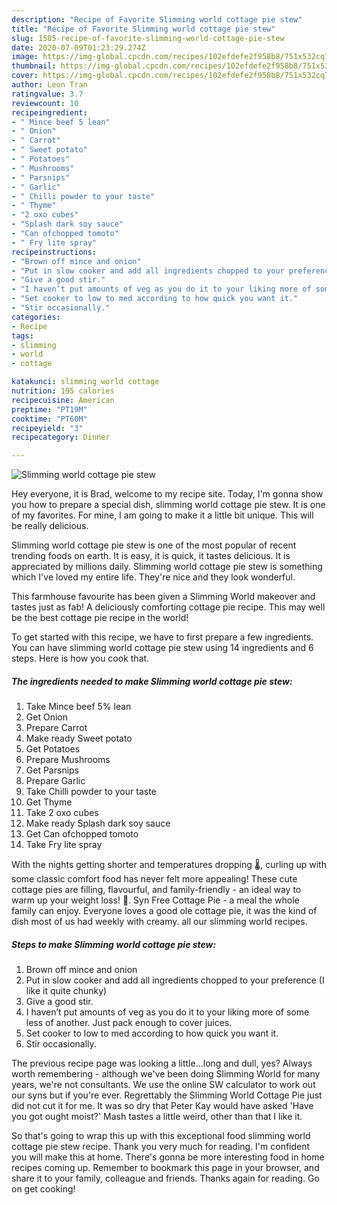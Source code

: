 ```yaml
---
description: "Recipe of Favorite Slimming world cottage pie stew"
title: "Recipe of Favorite Slimming world cottage pie stew"
slug: 1585-recipe-of-favorite-slimming-world-cottage-pie-stew
date: 2020-07-09T01:23:29.274Z
image: https://img-global.cpcdn.com/recipes/102efdefe2f958b8/751x532cq70/slimming-world-cottage-pie-stew-recipe-main-photo.jpg
thumbnail: https://img-global.cpcdn.com/recipes/102efdefe2f958b8/751x532cq70/slimming-world-cottage-pie-stew-recipe-main-photo.jpg
cover: https://img-global.cpcdn.com/recipes/102efdefe2f958b8/751x532cq70/slimming-world-cottage-pie-stew-recipe-main-photo.jpg
author: Leon Tran
ratingvalue: 3.7
reviewcount: 10
recipeingredient:
- " Mince beef 5 lean"
- " Onion"
- " Carrot"
- " Sweet potato"
- " Potatoes"
- " Mushrooms"
- " Parsnips"
- " Garlic"
- " Chilli powder to your taste"
- " Thyme"
- "2 oxo cubes"
- "Splash dark soy sauce"
- "Can ofchopped tomoto"
- " Fry lite spray"
recipeinstructions:
- "Brown off mince and onion"
- "Put in slow cooker and add all ingredients chopped to your preference (I like it quite chunky)"
- "Give a good stir."
- "I haven’t put amounts of veg as you do it to your liking more of some less of another. Just pack enough to cover juices."
- "Set cooker to low to med according to how quick you want it."
- "Stir occasionally."
categories:
- Recipe
tags:
- slimming
- world
- cottage

katakunci: slimming world cottage 
nutrition: 195 calories
recipecuisine: American
preptime: "PT19M"
cooktime: "PT60M"
recipeyield: "3"
recipecategory: Dinner

---
```



![Slimming world cottage pie stew](https://img-global.cpcdn.com/recipes/102efdefe2f958b8/751x532cq70/slimming-world-cottage-pie-stew-recipe-main-photo.jpg)

Hey everyone, it is Brad, welcome to my recipe site. Today, I'm gonna show you how to prepare a special dish, slimming world cottage pie stew. It is one of my favorites. For mine, I am going to make it a little bit unique. This will be really delicious.

Slimming world cottage pie stew is one of the most popular of recent trending foods on earth. It is easy, it is quick, it tastes delicious. It is appreciated by millions daily. Slimming world cottage pie stew is something which I've loved my entire life. They're nice and they look wonderful.

This farmhouse favourite has been given a Slimming World makeover and tastes just as fab! A deliciously comforting cottage pie recipe. This may well be the best cottage pie recipe in the world!


To get started with this recipe, we have to first prepare a few ingredients. You can have slimming world cottage pie stew using 14 ingredients and 6 steps. Here is how you cook that.

<!--inarticleads1-->

##### The ingredients needed to make Slimming world cottage pie stew:

1. Take  Mince beef 5% lean
1. Get  Onion
1. Prepare  Carrot
1. Make ready  Sweet potato
1. Get  Potatoes
1. Prepare  Mushrooms
1. Get  Parsnips
1. Prepare  Garlic
1. Take  Chilli powder to your taste
1. Get  Thyme
1. Take 2 oxo cubes
1. Make ready Splash dark soy sauce
1. Get Can ofchopped tomoto
1. Take  Fry lite spray


With the nights getting shorter and temperatures dropping 🌡, curling up with some classic comfort food has never felt more appealing! These cute cottage pies are filling, flavourful, and family-friendly - an ideal way to warm up your weight loss! 🥧. Syn Free Cottage Pie - a meal the whole family can enjoy. Everyone loves a good ole cottage pie, it was the kind of dish most of us had weekly with creamy. all our slimming world recipes. 

<!--inarticleads2-->

##### Steps to make Slimming world cottage pie stew:

1. Brown off mince and onion
1. Put in slow cooker and add all ingredients chopped to your preference (I like it quite chunky)
1. Give a good stir.
1. I haven’t put amounts of veg as you do it to your liking more of some less of another. Just pack enough to cover juices.
1. Set cooker to low to med according to how quick you want it.
1. Stir occasionally.


The previous recipe page was looking a little…long and dull, yes? Always worth remembering - although we&#39;ve been doing Slimming World for many years, we&#39;re not consultants. We use the online SW calculator to work out our syns but if you&#39;re ever. Regrettably the Slimming World Cottage Pie just did not cut it for me. It was so dry that Peter Kay would have asked &#39;Have you got ought moist?&#39; Mash tastes a little weird, other than that I like it. 

So that's going to wrap this up with this exceptional food slimming world cottage pie stew recipe. Thank you very much for reading. I'm confident you will make this at home. There's gonna be more interesting food in home recipes coming up. Remember to bookmark this page in your browser, and share it to your family, colleague and friends. Thanks again for reading. Go on get cooking!
